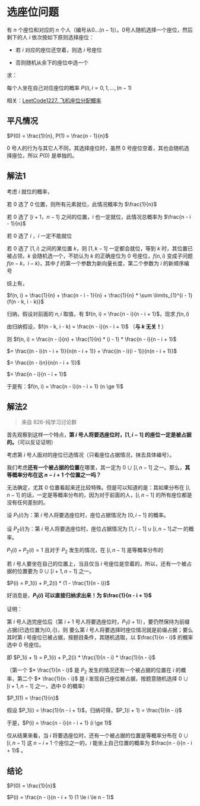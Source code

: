 # 选座位问题

有 $n$ 个座位和对应的 $n$ 个人（编号从$0...(n - 1)$）。0号人随机选择一个座位，然后剩下的人 $i$ 依次按如下原则选择座位：

* 若 $i$ 对应的座位还空着，则选 $i$ 号座位

* 否则随机从余下的座位中选一个

求：

每个人坐在自己对应座位的概率 $P(i), i = 0, 1, ... , (n - 1)$

相关：[LeetCode1227. 飞机座位分配概率](https://leetcode.cn/problems/airplane-seat-assignment-probability/)

## 平凡情况

$P(0) = \frac{1}{n}, P(1) = \frac{n - 1}{n}$

$0$ 号人的行为与其它人不同，其选择座位时，虽然 $0$ 号座位空着，其也会随机选择座位，所以 $P(0)$ 是单独的。

## 解法1

考虑 $i$ 就位的概率，

若 $0$ 选了 $0$ 位置，则所有元素就位，此情况概率为 $\frac{1}{n}$

若 $0$ 选了 $[i + 1， n - 1]$ 之间的位置，$i$ 也一定就位，此情况总概率为 $\frac{n - i - 1}{n}$

若 $0$ 选了 $i$ ，$i$ 一定不能就位

若 $0$ 选了 $[1, i)$ 之间的某位置 $k$，则 $[1, k - 1]$ 一定都会就位，等到 $k$ 时，其位置已被占领，$k$ 会随机选一个，不妨认为 $k$ 的正确座位为 $0$ 号座位，$f(n, i)$ 变成子问题 $f (n - k，i - k)$，其中 $f$ 的第一个参数为新向量长度，第二个参数为 $i$ 的新顺序编号

综上有，

$f(n, i) = \frac{1}{n} + \frac{n - i - 1}{n} + \frac{1}{n} * \sum \limits_{1}^{i - 1} {f(n - k, i - k)}$

归纳，假设对前面的 $n, i$ 取值，有 $f(n, i) = \frac{n - i}{n - i + 1}$，现求 $f(n, i)$

由归纳假设，$f(n - k, i - k) = \frac{n - i}{n - i + 1}$ （**与 $k$ 无关！**）

则 $f(n, i) = \frac{n - i}{n} + \frac{1}{n} * (i - 1) * \frac{n - i}{n - i + 1}$

$= \frac{(n - i)(n - i + 1)}{n(n - i + 1)} + \frac{(n - i)(i - 1)}{n(n - i + 1)}$

$= \frac{(n - i)n}{n(n - i + 1)}$

$= \frac{n - i}{n - i + 1}$

于是有：$f(n, i) = \frac{n - i}{n - i + 1} (n \ge 1)$

## 解法2
> 来自 826-纯学习讨论群

首先观察到这样一个特点，**第 $i$ 号人将要选座位时，$[1, i - 1]$ 的座位一定是被占据的。**（可以反证证明）

考虑第 $i$ 号人面对的座位已选情况（只看座位占据情况，抹去具体编号）。

我们考虑**还有一个被占据的位置**在哪里，其一定为 $0 ∪ [i, n - 1]$ 之一。那么，**其等概率分布在这 $n - i + 1$ 个位置之一吗？**

无法确定，尤其 $0$ 位置看起来还比较特殊。但是可以知道的是：其如果分布在 $[i, n - 1]$ 的话，一定是等概率分布的，因为对于前面的人，$[i, n - 1]$ 的所有座位都是没有任何差别的。

设 $P_1(i)$为：第 $i$ 号人将要选座位时，座位占据情况为 $[0, i - 1]$ 的概率。

设 $P_2(i)$为：第 $i$ 号人将要选座位时，座位占据情况为 $[1, i - 1] ∪ [i, n - 1]之一$  的概率。

$P_1(i) + P_2(i) = 1$ 且对于 $P_2$ 发生的情况，在 $[i, n - 1]$ 是等概率分布的

若 $i$ 号人要坐在自己的位置上，当且仅当 $i$ 号座位是空着的，所以，还有一个被占据的位置要为 $0 ∪ [i + 1, n - 1]$ 之一。

$P(i) = P_1(i) + P_2(i) * (1 - \frac{1}{n - i})$

好消息是，**$P_1(i)$ 可以直接归纳求出来！为 $\frac{1}{n - i + 1}$**

证明：

第 $i$ 号人选完座位后（第 $i + 1$ 号人将要选座位时，$P_1(i + 1)$），要仍然保持为前缀占据(已选位置为$[0, i]$)，则 要么第 $i$ 号人将要选择时座位情况就是前缀占据；要么其时第 $i$ 号座位已被占据，按题目条件，其随机选取，以 $\frac{1}{n - i}$ 的概率选中 $0$ 号座位。

即 $P_1(i + 1) = P_1(i) + P_2(i) * \frac{1}{n - i} * \frac{1}{n - i}$

（第一个 $* \frac{1}{n - i}$ 是 $P_2$ 发生的情况还有一个被占据的位置在 $i$ 的概率，第二个 $* \frac{1}{n - i}$ 是 $i$ 发现自己座位被占据，按题意随机选择 ${0} ∪ [i + 1, n - 1]$ 之一，选中 $0$ 的概率）

$P_1(1) = \frac{1}{n}$

假设 $P_1(i) = \frac{1}{n - i + 1}$，归纳可得，$P_1(i + 1) = \frac{1}{n - i}$

于是，$P(i) = \frac{n - i}{n - i + 1} (i \ge 1)$

仅从结果来看，当 $i$ 将要选座位时，还有一个被占据的位置是等概率分布在 ${0} ∪ [i, n - 1]$ 这 $n - i + 1$ 个座位之一的，$i$ 能坐上自己位置的概率为 $\frac{n - i}{n - i + 1}$ 。

## 结论

$P(0) = \frac{1}{n}$

$P(i) = \frac{n - i}{n - i + 1} (1 \le i \le n - 1)$